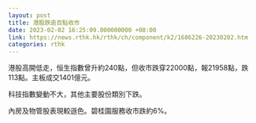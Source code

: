 ```yaml
---
layout: post
title: 港股跌逾百點收市
date: 2023-02-02 16:25:09.000000000 +08:00
link: https://news.rthk.hk/rthk/ch/component/k2/1686226-20230202.htm
categories: rthk
---
```


港股高開低走，恒生指數曾升約240點，但收市跌穿22000點，報21958點，跌113點。主板成交1401億元。

科技指數變動不大，其他主要股份類別下跌。

內房及物管股表現較遜色。碧桂園服務收市跌約6%。
